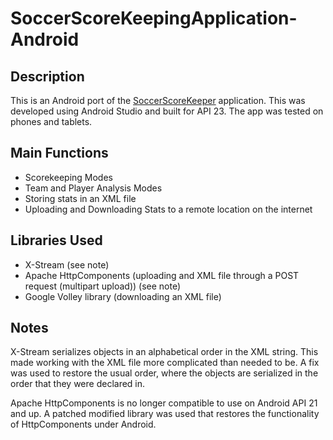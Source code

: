 # SoccerScoreKeepingApplication-Android
## Description
This is an Android port of the [SoccerScoreKeeper](github.com/ahmadowais123/SoccerScoreKeepingApplication) application. This was developed using Android Studio and built for API 23. The app was tested on phones and tablets.

## Main Functions
* Scorekeeping Modes
* Team and Player Analysis Modes
* Storing stats in an XML file
* Uploading and Downloading Stats to a remote location on the internet

## Libraries Used
* X-Stream (see note)
* Apache HttpComponents (uploading and XML file through a POST request (multipart upload)) (see note)
* Google Volley library (downloading an XML file)

## Notes
  X-Stream serializes objects in an alphabetical order in the XML string. This made working with the XML file more complicated than needed to be. A fix was used to restore the usual order, where the objects are serialized in the order that they were declared in.
  
  
  Apache HttpComponents is no longer compatible to use on Android API 21 and up. A patched modified library was used that restores the functionality of HttpComponents under Android.
